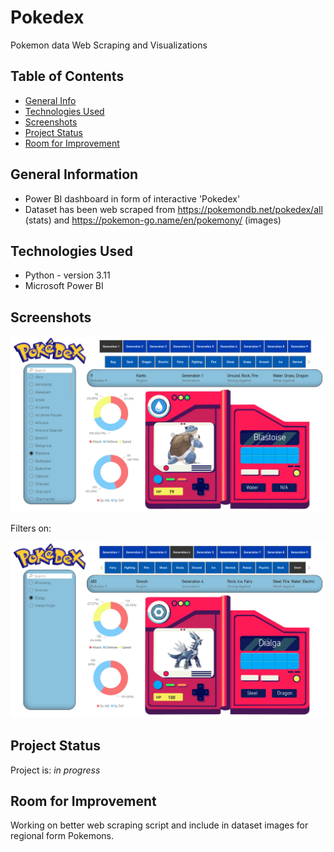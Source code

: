 # Pokedex
Pokemon data Web Scraping and Visualizations 

## Table of Contents
* [General Info](#general-information)
* [Technologies Used](#technologies-used)
* [Screenshots](#screenshots)
* [Project Status](#project-status)
* [Room for Improvement](#room-for-improvement)


## General Information
- Power BI dashboard in form of interactive 'Pokedex'
- Dataset has been web scraped from https://pokemondb.net/pokedex/all (stats) and https://pokemon-go.name/en/pokemony/ (images)


## Technologies Used
- Python - version 3.11
- Microsoft Power BI



## Screenshots
![Example screenshot](./img/screenshot.png)

Filters on:

![Example screenshot](./img/screenshot1.png)

## Project Status
Project is: _in progress_ 


## Room for Improvement
Working on better web scraping script and include in dataset images for regional form Pokemons.

